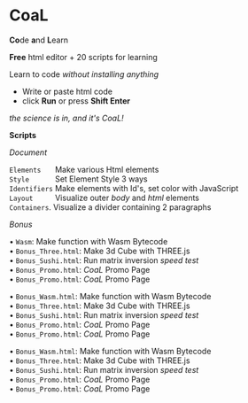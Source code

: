 # CoaL
**Co**de **a**nd **L**earn

**Free** html editor + 20 scripts for learning

Learn to code *without installing anything*
* Write or paste html code
* click **Run** or press **Shift Enter**

*the science is in, and it's CoaL!*

**Scripts**

*Document*

`Elements   ` Make various Html elements <br>
`Style      ` Set Element Style 3 ways <br>
`Identifiers` Make elements with Id's, set color with JavaScript <br>
`Layout     ` Visualize outer *body* and *html* elements <br>
`Containers`. Visualize a divider containing 2 paragraphs <br>

*Bonus*

&bullet; `Wasm`:   Make function with Wasm Bytecode <br>
&bullet; `Bonus_Three.html`:  Make 3d Cube with THREE.js <br>
&bullet; `Bonus_Sushi.html`:  Run matrix inversion *speed test* <br>
&bullet; `Bonus_Promo.html`:  *CoaL* Promo Page <br>
&bullet; `Bonus_Promo.html`:  *CoaL* Promo Page <br>

&bullet; `Bonus_Wasm.html`:   Make function with Wasm Bytecode <br>
&bullet; `Bonus_Three.html`:  Make 3d Cube with THREE.js <br>
&bullet; `Bonus_Sushi.html`:  Run matrix inversion *speed test* <br>
&bullet; `Bonus_Promo.html`:  *CoaL* Promo Page <br>
&bullet; `Bonus_Promo.html`:  *CoaL* Promo Page <br>

&bullet; `Bonus_Wasm.html`:   Make function with Wasm Bytecode <br>
&bullet; `Bonus_Three.html`:  Make 3d Cube with THREE.js <br>
&bullet; `Bonus_Sushi.html`:  Run matrix inversion *speed test* <br>
&bullet; `Bonus_Promo.html`:  *CoaL* Promo Page <br>
&bullet; `Bonus_Promo.html`:  *CoaL* Promo Page <br>
